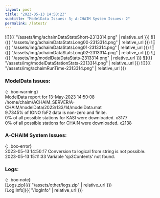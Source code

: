 ```yaml
---
layout: post
title: "2023-05-13 14:50:23"
subtitle: "ModelData Issues: 3; A-CHAIM System Issues: 2"
permalink: /latest/
---
```


![]({{ "/assets/img/achaimDataStatsShort-2313314.png" | relative_url }})
![]({{ "/assets/img/achaimDataStatsLong00-2313314.png" | relative_url }})
![]({{ "/assets/img/achaimDataStatsLong01-2313314.png" | relative_url }})
![]({{ "/assets/img/achaimDataStatsLong02-2313314.png" | relative_url }})
![]({{ "/assets/img/modelDataDataStats-2313314.png" | relative_url }})
![]({{ "/assets/img/modelDataStationStats-2313314.png" | relative_url }})
![]({{ "/assets/img/achaimRunTime-2313314.png" | relative_url }})


### ModelData Issues:  
  
{: .box-warning}  
 ModelData report for 13-May-2023 14:50:08   
 /home/chaim/ACHAIM_SERVER/A-CHAIM/modelData/2023/133/14/modelData.mat   
 9.7345% of IONO foF2 data is non-zero and finite.   
 0% of all possible stations for KASI were downloaded. x3177   
 0% of all possible stations for CHAIN were downloaded. x2138   
  
### A-CHAIM System Issues:  
  
{: .box-error}  
2023-05-13 14:50:17 Conversion to logical from string is not possible.  
2023-05-13 15:11:33 Variable 'sp3Contents' not found.  

### Logs:  
  
{: .box-note}  
[Logs.zip]({{ "/assets/other/logs.zip" | relative_url }})  
[Log Info]({{ "/logInfo" | relative_url }})  
